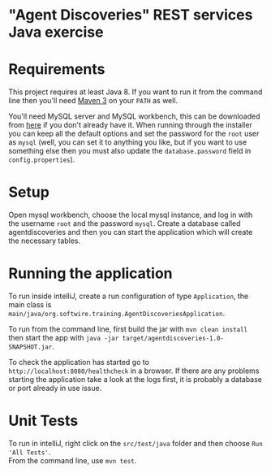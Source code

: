 # "Agent Discoveries" REST services Java exercise

# Requirements

This project requires at least Java 8.  If you want to run it from the command line then you'll 
need [Maven 3](https://maven.apache.org/) on your `PATH` as well.

You'll need MySQL server and MySQL workbench, this can be downloaded from 
[here](https://dev.mysql.com/downloads/installer/) if you don't already have it.  When running 
through the installer you can keep all the default options and set the password for the `root` 
user as `mysql` (well, you can set it to anything you like, but if you want to use something
else then you must also update the `database.password` field in `config.properties`).

# Setup

Open mysql workbench, choose the local mysql instance, and log in with the username `root` and 
the password `mysql`.  Create a database called agentdiscoveries and then you can start the application 
which will create the necessary tables.

# Running the application

To run inside intelliJ, create a run configuration of type `Application`, the main class is
`main/java/org.softwire.training.AgentDiscoveriesApplication`.

To run from the command line, first build the jar with `mvn clean install` then start the app with
 `java -jar target/agentdiscoveries-1.0-SNAPSHOT.jar`.

To check the application has started go to `http://localhost:8080/healthcheck` in a browser.
If there are any problems starting the application take a look at the logs first, it is probably a database or 
port already in use issue.

# Unit Tests

To run in intelliJ, right click on the `src/test/java` folder and then choose `Run 'All Tests'`.  
From the command line, use `mvn test`.

